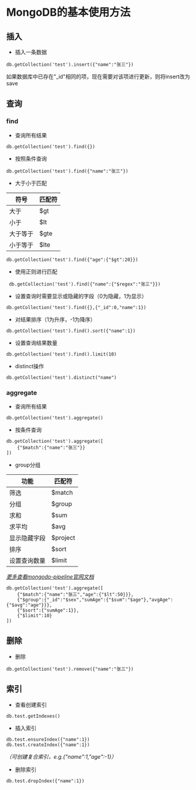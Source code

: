 # MongoDB的基本使用方法
## **插入**
- 插入一条数据
````
db.getCollection('test').insert({"name":"张三"})
````
如果数据库中已存在"_id"相同的项，现在需要对该项进行更新，则将insert改为save
## **查询**
### **find**
- 查询所有结果
````
db.getCollection('test').find({})
````
- 按照条件查询
````
db.getCollection('test').find({"name":"张三"})
````
- 大于小于匹配

符号 | 匹配符
----|------
大于 | $gt
小于 | $lt
大于等于 | $gte 
小于等于 | $lte
````
db.getCollection('test').find({"age":{"$gt":20}})  
````
- 使用正则进行匹配
````
 db.getCollection('test').find({"name":{"$regex":"张三"}})
````
- 设置查询时需要显示或隐藏的字段（0为隐藏，1为显示）
````
db.getCollection('test').find({},{"_id":0,"name":1})
````
- 对结果排序（1为升序，-1为降序）
````
db.getCollection('test').find().sort({"name":1})
````
- 设置查询结果数量
````
db.getCollection('test').find().limit(10)
````
- distinct操作
````
db.getCollection('test').distinct("name")
````

### **aggregate**
- 查询所有结果
````
db.getCollection('test').aggregate()
````
- 按条件查询
````
db.getCollection('test').aggregate([
    {"$match":{"name":"张三"}}
])
````
- group分组

功能 | 匹配符
----|------
筛选 | $match
分组 | $group
求和 | $sum
求平均 | $avg
显示隐藏字段 | $project
排序 | $sort
设置查询数量 | $limit
[*更多查看mongodo-pipeline官网文档*](https://docs.mongodb.com/manual/reference/operator/aggregation-pipeline/)
````
db.getCollection('test').aggregate([
    {"$match":{"name":"张三","age":{"$lt":50}}},
    {"$group":{"_id":"$sex","sumAge":{"$sum":"$age"},"avgAge":{"$avg":"age"}}},
    {"$sort":{"sumAge":1}},
    {"$limit":10}
])
````
## **删除**
- 删除
````
db.getCollection('test').remove({"name":"张三"})
````
## **索引**
- 查看创建索引
````
db.test.getIndexes()
````
- 插入索引
````
db.test.ensureIndex({"name":1})
db.test.createIndex({"name":1})
````
*（可创建复合索引，e.g.{"name":1,"age":-1}）*
- 删除索引
````
db.test.dropIndex({"name":1})
````

